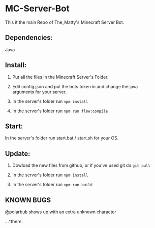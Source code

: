 # MC-Server-Bot
This it the main Repo of The_Matty's Minecraft Server Bot.


## Dependencies:
Java

## Install:

1) Put all the files in the Minecraft Server's Folder.

2) Edit config.json and put the bots token in and change the java arguments for your server.

3) In the server's folder run `npm install`

4) In the server's folder run `npm run flow:compile`


## Start:

In the server's folder run start.bat / start.sh for your OS.

## Update:

1) Dowload the new files from github, or if you've used git do `git pull`

2) In the server's folder run `npm install`

3) In the server's folder run `npm run build`

## KNOWN BUGS

@polarbub shows up with an extra unknown character

...^there.
